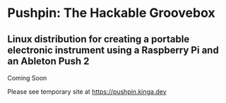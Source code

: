 # Pushpin: The Hackable Groovebox

## Linux distribution for creating a portable electronic instrument using a Raspberry Pi and an Ableton Push 2

Coming Soon

Please see temporary site at https://pushpin.kinga.dev
